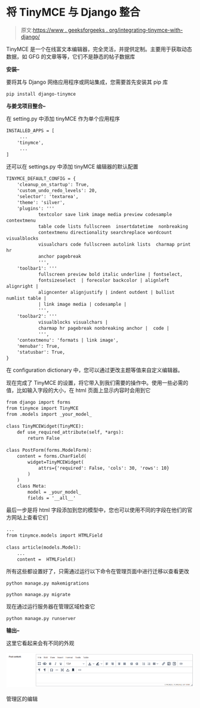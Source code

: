 # 将 TinyMCE 与 Django 整合

> 原文:[https://www . geeksforgeeks . org/integrating-tinymce-with-django/](https://www.geeksforgeeks.org/integrating-tinymce-with-django/)

TinyMCE 是一个在线富文本编辑器，完全灵活，并提供定制。主要用于获取动态数据，如 GFG 的文章等等，它们不是静态的帖子数据库

**安装–**

要将其与 Django 网络应用程序或网站集成，您需要首先安装其 pip 库

```
pip install django-tinymce

```

**与姜戈项目整合–**

在 setting.py 中添加 tinyMCE 作为单个应用程序

```
INSTALLED_APPS = [
     ...
    'tinymce',
     ... 
]

```

还可以在 settings.py 中添加 tinyMCE 编辑器的默认配置

```
TINYMCE_DEFAULT_CONFIG = {
    'cleanup_on_startup': True,
    'custom_undo_redo_levels': 20,
    'selector': 'textarea',
    'theme': 'silver',
    'plugins': '''
            textcolor save link image media preview codesample contextmenu
            table code lists fullscreen  insertdatetime  nonbreaking
            contextmenu directionality searchreplace wordcount visualblocks
            visualchars code fullscreen autolink lists  charmap print  hr
            anchor pagebreak
            ''',
    'toolbar1': '''
            fullscreen preview bold italic underline | fontselect,
            fontsizeselect  | forecolor backcolor | alignleft alignright |
            aligncenter alignjustify | indent outdent | bullist numlist table |
            | link image media | codesample |
            ''',
    'toolbar2': '''
            visualblocks visualchars |
            charmap hr pagebreak nonbreaking anchor |  code |
            ''',
    'contextmenu': 'formats | link image',
    'menubar': True,
    'statusbar': True,
}

```

在 configuration dictionary 中，您可以通过更改主题等值来自定义编辑器。

现在完成了 TinyMCE 的设置，将它带入到我们需要的操作中。使用一些必需的值，比如输入字段的大小，在 html 页面上显示内容时会用到它

```
from django import forms
from tinymce import TinyMCE
from .models import _your_model_

class TinyMCEWidget(TinyMCE):
    def use_required_attribute(self, *args):
        return False

class PostForm(forms.ModelForm):
    content = forms.CharField(
        widget=TinyMCEWidget(
            attrs={'required': False, 'cols': 30, 'rows': 10}
        )
    )
    class Meta:
        model = _your_model_
        fields = '__all__'
```

最后一步是将 html 字段添加到您的模型中，您也可以使用不同的字段在他们的官方网站上查看它们

```
...
from tinymce.models import HTMLField 

class article(models.Model):
    ...
    content =  HTMLField()
```

所有这些都设置好了，只需通过运行以下命令在管理页面中进行迁移以查看更改

```
python manage.py makemigrations

```

```
python manage.py migrate
```

现在通过运行服务器在管理区域检查它

```
python manage.py runserver

```

**输出–**

这里它看起来会有不同的外观

![html field](img/ca7cc827c798d9892ff2024a7a8fd1bc.png)

管理区的编辑